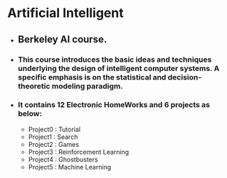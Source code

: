 # Artificial Intelligent

* ## Berkeley AI course.
* ### This course introduces the basic ideas and techniques underlying the design of intelligent computer systems. A specific emphasis is on the statistical and decision-theoretic modeling paradigm. 
* ### It contains 12 Electronic HomeWorks and 6 projects as below:
   + Project0 : Tutorial 
   + Project1 : Search
   + Project2 : Games
   + Project3 : Reinforcement Learning
   + Project4 : Ghostbusters
   + Project5 : Machine Learning
